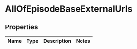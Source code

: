 # AllOfEpisodeBaseExternalUrls

## Properties
Name | Type | Description | Notes
------------ | ------------- | ------------- | -------------
